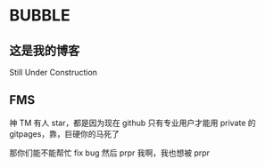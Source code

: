 # BUBBLE

## 这是我的博客

Still Under Construction

## FMS

神 TM 有人 star，都是因为现在 github 只有专业用户才能用 private 的 gitpages，靠，巨硬你的马死了

那你们能不能帮忙 fix bug 然后 prpr 我啊，我也想被 prpr
